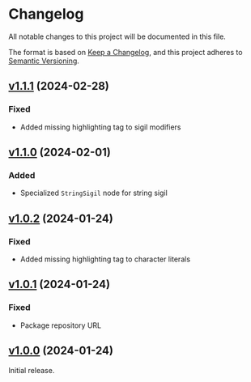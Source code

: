 # Changelog

All notable changes to this project will be documented in this file.

The format is based on [Keep a Changelog](https://keepachangelog.com/en/1.0.0/),
and this project adheres to [Semantic Versioning](https://semver.org/spec/v2.0.0.html).

## [v1.1.1](https://github.com/livebook-dev/lezer-elixir/tree/v1.1.1) (2024-02-28)

### Fixed

* Added missing highlighting tag to sigil modifiers

## [v1.1.0](https://github.com/livebook-dev/lezer-elixir/tree/v1.1.0) (2024-02-01)

### Added

* Specialized `StringSigil` node for string sigil

## [v1.0.2](https://github.com/livebook-dev/lezer-elixir/tree/v1.0.2) (2024-01-24)

### Fixed

* Added missing highlighting tag to character literals

## [v1.0.1](https://github.com/livebook-dev/lezer-elixir/tree/v1.0.1) (2024-01-24)

### Fixed

* Package repository URL

## [v1.0.0](https://github.com/livebook-dev/lezer-elixir/tree/v1.0.0) (2024-01-24)

Initial release.
